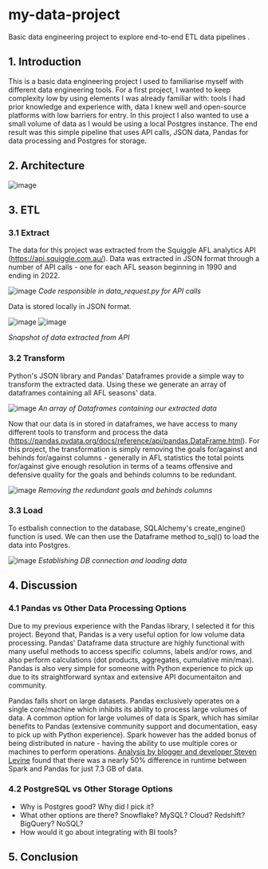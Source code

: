 # my-data-project
Basic data engineering project to explore end-to-end ETL data pipelines .

## 1. Introduction

This is a basic data engineering project I used to familiarise myself with different data engineering tools. For a first project, I wanted to keep complexity low by using elements I was already familiar with: tools I had prior knowledge and experience with, data I knew well and open-source platforms with low barriers for entry. In this project I also wanted to use a small volume of data as I would be using a local Postgres instance. The end result was this simple pipeline that uses API calls, JSON data, Pandas for data processing and Postgres for storage.

## 2. Architecture

![image](https://user-images.githubusercontent.com/49575091/214498912-5ebf2e9d-c889-4e84-b5b2-a09138e2cf68.png)

## 3. ETL

### 3.1 Extract

The data for this project was extracted from the Squiggle AFL analytics API (https://api.squiggle.com.au/). Data was extracted in JSON format through a number of API calls - one for each AFL season beginning in 1990 and ending in 2022.

![image](https://user-images.githubusercontent.com/49575091/215917031-0fd4ddb5-474a-4ff3-bd20-310858565c33.png)
*Code responsible in data_request.py for API calls*

Data is stored locally in JSON format.

![image](https://user-images.githubusercontent.com/49575091/215917352-a6dd6baf-9278-410e-b1cd-86fa09057ed8.png)
![image](https://user-images.githubusercontent.com/49575091/215917504-1b7f81ac-d6cf-4e54-8423-bd9cc35514e3.png)

*Snapshot of data extracted from API*

### 3.2 Transform

Python's JSON library and Pandas' Dataframes provide a simple way to transform the extracted data. Using these we generate an array of dataframes containing all AFL seasons' data.

![image](https://user-images.githubusercontent.com/49575091/215918977-cc2f4f03-1182-4e23-8b13-9cefb077f22d.png)
*An array of Dataframes containing our extracted data*

Now that our data is in stored in dataframes, we have access to many different tools to transform and process the data (https://pandas.pydata.org/docs/reference/api/pandas.DataFrame.html). For this project, the transformation is simply removing the goals for/against and behinds for/against columns - generally in AFL statistics the total points for/against give enough resolution in terms of a teams offensive and defensive quality for the goals and behinds columns to be redundant.

![image](https://user-images.githubusercontent.com/49575091/215919655-99434908-2c97-4b7b-b612-57cfff458eee.png)
*Removing the redundant goals and behinds columns*

### 3.3 Load

To estbalish connection to the database, SQLAlchemy's create_engine() function is used. We can then use the Dataframe method to_sql() to load the data into Postgres.

![image](https://user-images.githubusercontent.com/49575091/215920776-0ab4ef4f-2e37-4fdb-bf3a-5c1102227161.png)
*Establishing DB connection and loading data*

## 4. Discussion 
### 4.1 Pandas vs Other Data Processing Options

Due to my previous experience with the Pandas library, I selected it for this project. Beyond that, Pandas is a very useful option for low volume data processing. Pandas' Dataframe data structure are highly functional with many useful methods to access specific columns, labels and/or rows, and also perform calculations (dot products, aggregates, cumulative min/max). Pandas is also very simple for someone with Python experience to pick up due to its straightforward syntax and extensive API documentaiton and community.

Pandas falls short on large datasets. Pandas exclusively operates on a single core/machine which inhibits its ability to process large volumes of data. A common option for large volumes of data is Spark, which has similar benefits to Pandas (extensive community support and documentation, easy to pick up with Python experience). Spark however has the added bonus of being distributed in nature - having the ability to use multiple cores or machines to perform operations. [Analysis by blogger and developer Steven Levine](https://stevenlevine.dev/2022/01/pandas-on-spark-vs-plain-pandas/) found that there was a nearly 50% difference in runtime between Spark and Pandas for just 7.3 GB of data. 

### 4.2 PostgreSQL vs Other Storage Options

- Why is Postgres good? Why did I pick it?
- What other options are there? Snowflake? MySQL? Cloud? Redshift? BigQuery? NoSQL?
- How would it go about integrating with BI tools?

## 5. Conclusion
